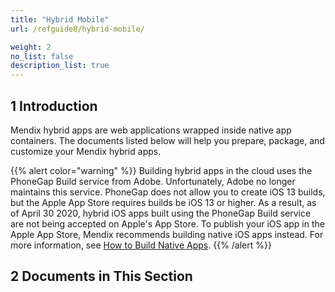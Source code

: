 ```yaml
---
title: "Hybrid Mobile"
url: /refguide8/hybrid-mobile/

weight: 2
no_list: false
description_list: true 
---
```


## 1 Introduction

Mendix hybrid apps are web applications wrapped inside native app containers. The documents listed below will help you prepare, package, and customize your Mendix hybrid apps.

{{% alert color="warning" %}}
Building hybrid apps in the cloud uses the PhoneGap Build service from Adobe. Unfortunately, Adobe no longer maintains this service. PhoneGap does not allow you to create  iOS 13 builds, but the Apple App Store requires builds be iOS 13 or higher. As a result, as of April 30 2020, hybrid iOS apps built using the PhoneGap Build service are not being accepted on Apple's App Store. To publish your iOS app in the Apple App Store, Mendix recommends building native iOS apps instead. For more information, see [How to Build Native Apps](/howto8/mobile/build-native-apps/).
{{% /alert %}}

## 2 Documents in This Section
